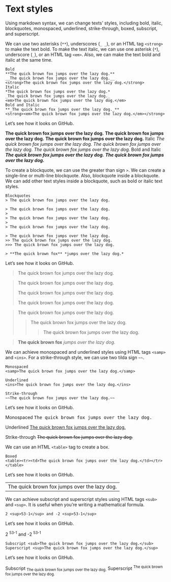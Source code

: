# Text styles


Using markdown syntax, we can change texts’ styles, including bold, italic, blockquotes, monospaced, underlined, strike-through, boxed, subscript, and superscript.


We can use two asterisks (`**`), underscores (`_ _`), or an HTML tag `<strong>` to make the text bold. To make the text italic, we can use one asterisk (`*`), underscore (`_`), or an HTML tag `<em>`. Also, we can make the text bold and italic at the same time.

```
Bold
**The quick brown fox jumps over the lazy dog.**
__The quick brown fox jumps over the lazy dog.__
<strong>The quick brown fox jumps over the lazy dog.</strong>
Italic
*The quick brown fox jumps over the lazy dog.*
_The quick brown fox jumps over the lazy dog._
<em>The quick brown fox jumps over the lazy dog.</em>
Bold and Italic
**_The quick brown fox jumps over the lazy dog._**
<strong><em>The quick brown fox jumps over the lazy dog.</em></strong>
```

Let’s see how it looks on GitHub.

**The quick brown fox jumps over the lazy dog.**
__The quick brown fox jumps over the lazy dog.__
<strong>The quick brown fox jumps over the lazy dog.</strong>
Italic
*The quick brown fox jumps over the lazy dog.*
_The quick brown fox jumps over the lazy dog._
<em>The quick brown fox jumps over the lazy dog.</em>
Bold and Italic
**_The quick brown fox jumps over the lazy dog._**
<strong><em>The quick brown fox jumps over the lazy dog.</em></strong>

To create a blockquote, we can use the greater than sign `>`. We can create a single-line or multi-line blockquote. Also, blockquote inside a blockquote. We can add other text styles inside a blockquote, such as bold or italic text styles.

```
Blockquotes
> The quick brown fox jumps over the lazy dog.

> The quick brown fox jumps over the lazy dog.
> 
> The quick brown fox jumps over the lazy dog.
> 
> The quick brown fox jumps over the lazy dog.

> The quick brown fox jumps over the lazy dog.
>> The quick brown fox jumps over the lazy dog.
>>> The quick brown fox jumps over the lazy dog.

> **The quick brown fox** *jumps over the lazy dog.*
```

Let’s see how it looks on GitHub.

> The quick brown fox jumps over the lazy dog.

> The quick brown fox jumps over the lazy dog.
> 
> The quick brown fox jumps over the lazy dog.
> 
> The quick brown fox jumps over the lazy dog.

> The quick brown fox jumps over the lazy dog.
>> The quick brown fox jumps over the lazy dog.
>>> The quick brown fox jumps over the lazy dog.

> **The quick brown fox** *jumps over the lazy dog.*

We can achieve monospaced and underlined styles using HTML tags `<samp>` and `<ins>`. For a strike-through style, we can use two tilda sign `~~`.

```
Monospaced
<samp>The quick brown fox jumps over the lazy dog.</samp>

Underlined
<ins>The quick brown fox jumps over the lazy dog.</ins>

Strike-through
~~The quick brown fox jumps over the lazy dog.~~
```

Let’s see how it looks on GitHub.

Monospaced
<samp>The quick brown fox jumps over the lazy dog.</samp>

Underlined
<ins>The quick brown fox jumps over the lazy dog.</ins>

Strike-through
~~The quick brown fox jumps over the lazy dog.~~

We can use an HTML `<table>` tag to create a box.

```
Boxed
<table><tr><td>The quick brown fox jumps over the lazy dog.</td></tr></table>
```

Let’s see how it looks on GitHub.

<table><tr><td>The quick brown fox jumps over the lazy dog.</td></tr></table>

We can achieve subscript and superscript styles using HTML tags `<sub>` and `<sup>`. It is useful when you’re writing a mathematical formula.

```
2 <sup>53-1</sup> and -2 <sup>53-1</sup>
```

Let’s see how it looks on GitHub.

2 <sup>53-1</sup> and -2 <sup>53-1</sup>

```
Subscript <sub>The quick brown fox jumps over the lazy dog.</sub>
Superscript <sup>The quick brown fox jumps over the lazy dog.</sup>
```

Let’s see how it looks on GitHub.

Subscript <sub>The quick brown fox jumps over the lazy dog.</sub>
Superscript <sup>The quick brown fox jumps over the lazy dog.</sup>
